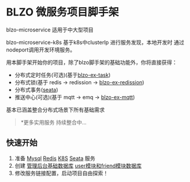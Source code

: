 # BLZO 微服务项目脚手架

blzo-microservice 适用于中大型项目

blzo-microservice-k8s 基于k8s中clusterIp 进行服务发现，本地开发时 通过 nodeport调用开发环境服务。  

用本脚手架开始你的项目，除了blzo脚手架的基础功能外，你将直接获得：

- 分布式定时任务(可选)(基于[blzo-ex-task](https://www.jdkhome.com/blzo-ex/blzo-ex-task.html))
- 分布式锁(基于 redis -> redission -> [blzo-ex-redission](https://www.jdkhome.com/blzo-ex/blzo-ex-redission.html))
- 分布式事务([seata](https://github.com/seata/seata))
- 推送中心(可选)(基于 mqtt -> emq -> [blzo-ex-mqtt](https://www.jdkhome.com/blzo-ex/blzo-ex-mqtt.html))

基本已涵盖整合分布式场景下所有基础需求

> \*更多实用服务 持续整合中...

## 快速开始

1. 准备 [Mysql](https://www.jdkhome.com/dev-ops/deploy/database.html#mysql) [Redis](https://www.jdkhome.com/dev-ops/deploy/database.html#redis) [K8S](https://www.jdkhome.com/dev-ops/kubernetes/ubuntu-install-k8s.html) [Seata](https://www.jdkhome.com/dev-ops/deploy/seata.html) 服务
1. 创建 [管理后台基础数据库](./doc/manage.md) [user模块和friend模块数据库](doc/miroservice.md) 
2. 修改服务链接配置，启动项目自由探索！



